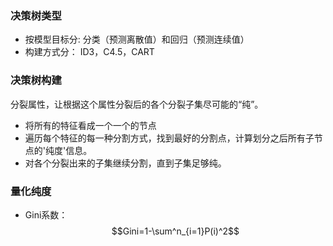 ### 决策树类型
* 按模型目标分: 分类（预测离散值）和回归（预测连续值）
* 构建方式分： ID3，C4.5，CART

### 决策树构建
分裂属性，让根据这个属性分裂后的各个分裂子集尽可能的“纯”。

* 将所有的特征看成一个一个的节点
* 遍历每个特征的每一种分割方式，找到最好的分割点，计算划分之后所有子节点的'纯度'信息。
* 对各个分裂出来的子集继续分割，直到子集足够纯。

### 量化纯度
* Gini系数：$$Gini=1-\sum^n_{i=1}P(i)^2$$
